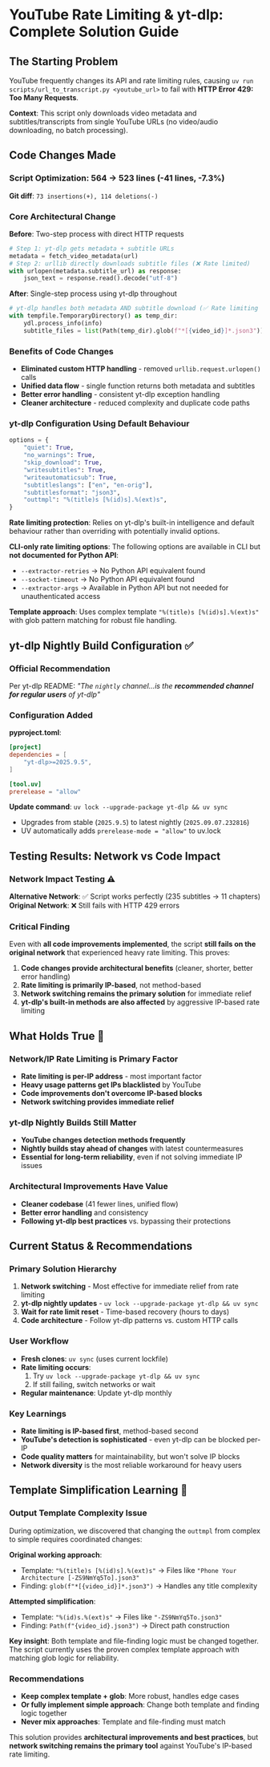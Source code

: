 # YouTube Rate Limiting & yt-dlp: Complete Solution Guide

## The Starting Problem

YouTube frequently changes its API and rate limiting rules, causing `uv run scripts/url_to_transcript.py <youtube_url>` to fail with **HTTP Error 429: Too Many Requests**. 

**Context**: This script only downloads video metadata and subtitles/transcripts from single YouTube URLs (no video/audio downloading, no batch processing).

## Code Changes Made

### Script Optimization: 564 → 523 lines (-41 lines, -7.3%)
**Git diff**: `73 insertions(+), 114 deletions(-)`

### Core Architectural Change
**Before**: Two-step process with direct HTTP requests
```python
# Step 1: yt-dlp gets metadata + subtitle URLs  
metadata = fetch_video_metadata(url)  
# Step 2: urllib directly downloads subtitle files (❌ Rate limited)
with urlopen(metadata.subtitle_url) as response:
    json_text = response.read().decode("utf-8")
```

**After**: Single-step process using yt-dlp throughout
```python  
# yt-dlp handles both metadata AND subtitle download (✅ Rate limiting protection)
with tempfile.TemporaryDirectory() as temp_dir:
    ydl.process_info(info)
    subtitle_files = list(Path(temp_dir).glob(f"*[{video_id}]*.json3"))
```

### Benefits of Code Changes
- **Eliminated custom HTTP handling** - removed `urllib.request.urlopen()` calls
- **Unified data flow** - single function returns both metadata and subtitles
- **Better error handling** - consistent yt-dlp exception handling
- **Cleaner architecture** - reduced complexity and duplicate code paths

### yt-dlp Configuration Using Default Behaviour
```python
options = {
    "quiet": True,
    "no_warnings": True,
    "skip_download": True,
    "writesubtitles": True,
    "writeautomaticsub": True,
    "subtitleslangs": ["en", "en-orig"],
    "subtitlesformat": "json3",
    "outtmpl": "%(title)s [%(id)s].%(ext)s",
}
```

**Rate limiting protection**: Relies on yt-dlp's built-in intelligence and default behaviour rather than overriding with potentially invalid options.

**CLI-only rate limiting options**: The following options are available in CLI but **not documented for Python API**:
- `--extractor-retries` → No Python API equivalent found
- `--socket-timeout` → No Python API equivalent found  
- `--extractor-args` → Available in Python API but not needed for unauthenticated access

**Template approach**: Uses complex template `"%(title)s [%(id)s].%(ext)s"` with glob pattern matching for robust file handling.

## yt-dlp Nightly Build Configuration ✅

### Official Recommendation
Per yt-dlp README: *"The `nightly` channel...is the **recommended channel for regular users** of yt-dlp"*

### Configuration Added
**pyproject.toml**:
```toml
[project]
dependencies = [
    "yt-dlp>=2025.9.5",
]

[tool.uv]
prerelease = "allow"
```

**Update command**: `uv lock --upgrade-package yt-dlp && uv sync`
- Upgrades from stable (`2025.9.5`) to latest nightly (`2025.09.07.232816`)
- UV automatically adds `prerelease-mode = "allow"` to uv.lock

## Testing Results: Network vs Code Impact

### Network Impact Testing ⚠️
**Alternative Network**: ✅ Script works perfectly (235 subtitles → 11 chapters)
**Original Network**: ❌ Still fails with HTTP 429 errors

### Critical Finding
Even with **all code improvements implemented**, the script **still fails on the original network** that experienced heavy rate limiting. This proves:

1. **Code changes provide architectural benefits** (cleaner, shorter, better error handling)
2. **Rate limiting is primarily IP-based**, not method-based  
3. **Network switching remains the primary solution** for immediate relief
4. **yt-dlp's built-in methods are also affected** by aggressive IP-based rate limiting

## What Holds True 🎯

### **Network/IP Rate Limiting is Primary Factor**
- **Rate limiting is per-IP address** - most important factor
- **Heavy usage patterns get IPs blacklisted** by YouTube
- **Code improvements don't overcome IP-based blocks**
- **Network switching provides immediate relief**

### **yt-dlp Nightly Builds Still Matter**  
- **YouTube changes detection methods frequently**
- **Nightly builds stay ahead of changes** with latest countermeasures
- **Essential for long-term reliability**, even if not solving immediate IP issues

### **Architectural Improvements Have Value**
- **Cleaner codebase** (41 fewer lines, unified flow)
- **Better error handling** and consistency 
- **Following yt-dlp best practices** vs. bypassing their protections

## Current Status & Recommendations

### **Primary Solution Hierarchy**
1. **Network switching** - Most effective for immediate relief from rate limiting
2. **yt-dlp nightly updates** - `uv lock --upgrade-package yt-dlp && uv sync` 
3. **Wait for rate limit reset** - Time-based recovery (hours to days)
4. **Code architecture** - Follow yt-dlp patterns vs. custom HTTP calls

### **User Workflow**
- **Fresh clones**: `uv sync` (uses current lockfile)
- **Rate limiting occurs**: 
  1. Try `uv lock --upgrade-package yt-dlp && uv sync`
  2. If still failing, switch networks or wait
- **Regular maintenance**: Update yt-dlp monthly

### **Key Learnings**
- **Rate limiting is IP-based first**, method-based second
- **YouTube's detection is sophisticated** - even yt-dlp can be blocked per-IP
- **Code quality matters** for maintainability, but won't solve IP blocks
- **Network diversity** is the most reliable workaround for heavy users

## Template Simplification Learning 📝

### Output Template Complexity Issue
During optimization, we discovered that changing the `outtmpl` from complex to simple requires coordinated changes:

**Original working approach**:
- Template: `"%(title)s [%(id)s].%(ext)s"` → Files like `"Phone Your Architecture [-ZS9NmYq5To].json3"`
- Finding: `glob(f"*[{video_id}]*.json3")` → Handles any title complexity

**Attempted simplification**:
- Template: `"%(id)s.%(ext)s"` → Files like `"-ZS9NmYq5To.json3"`
- Finding: `Path(f"{video_id}.json3")` → Direct path construction

**Key insight**: Both template and file-finding logic must be changed together. The script currently uses the proven complex template approach with matching glob logic for reliability.

### Recommendations
- **Keep complex template + glob**: More robust, handles edge cases
- **Or fully implement simple approach**: Change both template and finding logic together
- **Never mix approaches**: Template and file-finding must match

This solution provides **architectural improvements and best practices**, but **network switching remains the primary tool** against YouTube's IP-based rate limiting.